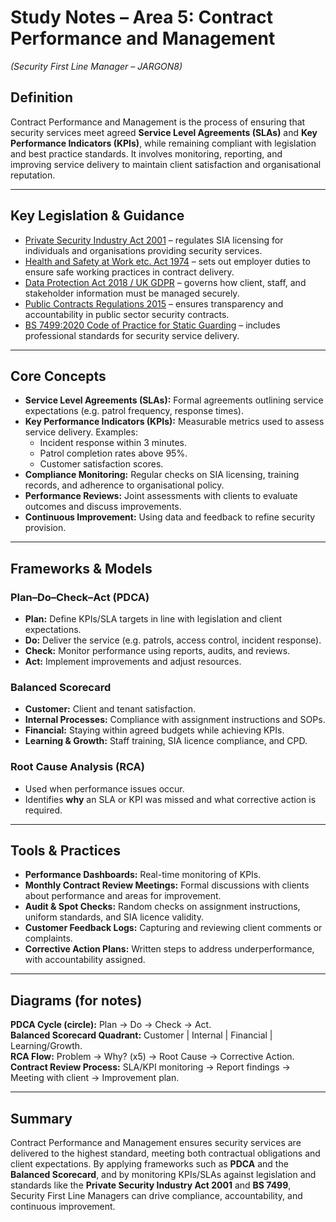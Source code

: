 # Study Notes – Area 5: Contract Performance and Management  
*(Security First Line Manager – JARGON8)*  

## Definition  
Contract Performance and Management is the process of ensuring that security services meet agreed **Service Level Agreements (SLAs)** and **Key Performance Indicators (KPIs)**, while remaining compliant with legislation and best practice standards. It involves monitoring, reporting, and improving service delivery to maintain client satisfaction and organisational reputation.  

---

## Key Legislation & Guidance  
- [Private Security Industry Act 2001](https://www.legislation.gov.uk/ukpga/2001/12/contents) – regulates SIA licensing for individuals and organisations providing security services.  
- [Health and Safety at Work etc. Act 1974](https://www.legislation.gov.uk/ukpga/1974/37/contents) – sets out employer duties to ensure safe working practices in contract delivery.  
- [Data Protection Act 2018 / UK GDPR](https://www.legislation.gov.uk/ukpga/2018/12/contents/enacted) – governs how client, staff, and stakeholder information must be managed securely.  
- [Public Contracts Regulations 2015](https://www.legislation.gov.uk/uksi/2015/102/contents/made) – ensures transparency and accountability in public sector security contracts.  
- [BS 7499:2020 Code of Practice for Static Guarding](https://knowledge.bsigroup.com/products/provision-of-static-guarding-security-services-code-of-practice) – includes professional standards for security service delivery.  

---

## Core Concepts  
- **Service Level Agreements (SLAs):** Formal agreements outlining service expectations (e.g. patrol frequency, response times).  
- **Key Performance Indicators (KPIs):** Measurable metrics used to assess service delivery. Examples:  
  - Incident response within 3 minutes.  
  - Patrol completion rates above 95%.  
  - Customer satisfaction scores.  
- **Compliance Monitoring:** Regular checks on SIA licensing, training records, and adherence to organisational policy.  
- **Performance Reviews:** Joint assessments with clients to evaluate outcomes and discuss improvements.  
- **Continuous Improvement:** Using data and feedback to refine security provision.  

---

## Frameworks & Models  

### Plan–Do–Check–Act (PDCA)  
- **Plan:** Define KPIs/SLA targets in line with legislation and client expectations.  
- **Do:** Deliver the service (e.g. patrols, access control, incident response).  
- **Check:** Monitor performance using reports, audits, and reviews.  
- **Act:** Implement improvements and adjust resources.  

### Balanced Scorecard  
- **Customer:** Client and tenant satisfaction.  
- **Internal Processes:** Compliance with assignment instructions and SOPs.  
- **Financial:** Staying within agreed budgets while achieving KPIs.  
- **Learning & Growth:** Staff training, SIA licence compliance, and CPD.  

### Root Cause Analysis (RCA)  
- Used when performance issues occur.  
- Identifies **why** an SLA or KPI was missed and what corrective action is required.  

---

## Tools & Practices  
- **Performance Dashboards:** Real-time monitoring of KPIs.  
- **Monthly Contract Review Meetings:** Formal discussions with clients about performance and areas for improvement.  
- **Audit & Spot Checks:** Random checks on assignment instructions, uniform standards, and SIA licence validity.  
- **Customer Feedback Logs:** Capturing and reviewing client comments or complaints.  
- **Corrective Action Plans:** Written steps to address underperformance, with accountability assigned.  

---

## Diagrams (for notes)  

**PDCA Cycle (circle):** Plan → Do → Check → Act.  
**Balanced Scorecard Quadrant:** Customer | Internal | Financial | Learning/Growth.  
**RCA Flow:** Problem → Why? (x5) → Root Cause → Corrective Action.  
**Contract Review Process:** SLA/KPI monitoring → Report findings → Meeting with client → Improvement plan.  

---

## Summary  
Contract Performance and Management ensures security services are delivered to the highest standard, meeting both contractual obligations and client expectations. By applying frameworks such as **PDCA** and the **Balanced Scorecard**, and by monitoring KPIs/SLAs against legislation and standards like the **Private Security Industry Act 2001** and **BS 7499**, Security First Line Managers can drive compliance, accountability, and continuous improvement.  
